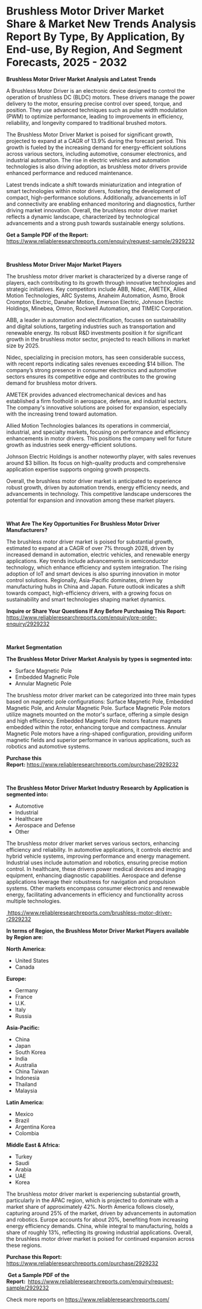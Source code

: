 <p><h1>Brushless Motor Driver Market Share & Market New Trends Analysis Report By Type, By Application, By End-use, By Region, And Segment Forecasts, 2025 - 2032</h1></p><p><strong>Brushless Motor Driver Market Analysis and Latest Trends</strong></p>
<p><p>A Brushless Motor Driver is an electronic device designed to control the operation of brushless DC (BLDC) motors. These drivers manage the power delivery to the motor, ensuring precise control over speed, torque, and position. They use advanced techniques such as pulse width modulation (PWM) to optimize performance, leading to improvements in efficiency, reliability, and longevity compared to traditional brushed motors.</p><p>The Brushless Motor Driver Market is poised for significant growth, projected to expand at a CAGR of 13.9% during the forecast period. This growth is fueled by the increasing demand for energy-efficient solutions across various sectors, including automotive, consumer electronics, and industrial automation. The rise in electric vehicles and automation technologies is also driving adoption, as brushless motor drivers provide enhanced performance and reduced maintenance. </p><p>Latest trends indicate a shift towards miniaturization and integration of smart technologies within motor drivers, fostering the development of compact, high-performance solutions. Additionally, advancements in IoT and connectivity are enabling enhanced monitoring and diagnostics, further driving market innovation. Overall, the brushless motor driver market reflects a dynamic landscape, characterized by technological advancements and a strong push towards sustainable energy solutions.</p></p>
<p><strong>Get a Sample PDF of the Report:&nbsp;</strong> <a href="https://www.reliableresearchreports.com/enquiry/request-sample/2929232?utm_campaign=2960&utm_medium=2&utm_source=Github&utm_content=ia&utm_term=12032025&utm_id=brushless-motor-driver">https://www.reliableresearchreports.com/enquiry/request-sample/2929232</a></p>
<p>&nbsp;</p>
<p><strong>Brushless Motor Driver Major Market Players</strong></p>
<p><p>The brushless motor driver market is characterized by a diverse range of players, each contributing to its growth through innovative technologies and strategic initiatives. Key competitors include ABB, Nidec, AMETEK, Allied Motion Technologies, ARC Systems, Anaheim Automation, Asmo, Brook Crompton Electric, Danaher Motion, Emerson Electric, Johnson Electric Holdings, Minebea, Omron, Rockwell Automation, and TIMEIC Corporation.</p><p>ABB, a leader in automation and electrification, focuses on sustainability and digital solutions, targeting industries such as transportation and renewable energy. Its robust R&D investments position it for significant growth in the brushless motor sector, projected to reach billions in market size by 2025.</p><p>Nidec, specializing in precision motors, has seen considerable success, with recent reports indicating sales revenues exceeding $14 billion. The company’s strong presence in consumer electronics and automotive sectors ensures its competitive edge and contributes to the growing demand for brushless motor drivers.</p><p>AMETEK provides advanced electromechanical devices and has established a firm foothold in aerospace, defense, and industrial sectors. The company's innovative solutions are poised for expansion, especially with the increasing trend toward automation.</p><p>Allied Motion Technologies balances its operations in commercial, industrial, and specialty markets, focusing on performance and efficiency enhancements in motor drivers. This positions the company well for future growth as industries seek energy-efficient solutions.</p><p>Johnson Electric Holdings is another noteworthy player, with sales revenues around $3 billion. Its focus on high-quality products and comprehensive application expertise supports ongoing growth prospects.</p><p>Overall, the brushless motor driver market is anticipated to experience robust growth, driven by automation trends, energy efficiency needs, and advancements in technology. This competitive landscape underscores the potential for expansion and innovation among these market players.</p></p>
<p>&nbsp;</p>
<p><strong>What Are The Key Opportunities For Brushless Motor Driver Manufacturers?</strong></p>
<p><p>The brushless motor driver market is poised for substantial growth, estimated to expand at a CAGR of over 7% through 2028, driven by increased demand in automation, electric vehicles, and renewable energy applications. Key trends include advancements in semiconductor technology, which enhance efficiency and system integration. The rising adoption of IoT and smart devices is also spurring innovation in motor control solutions. Regionally, Asia-Pacific dominates, driven by manufacturing hubs in China and Japan. Future outlook indicates a shift towards compact, high-efficiency drivers, with a growing focus on sustainability and smart technologies shaping market dynamics.</p></p>
<p><strong>Inquire or Share Your Questions If Any Before Purchasing This Report:</strong> <a href="https://www.reliableresearchreports.com/enquiry/pre-order-enquiry/2929232?utm_campaign=2960&utm_medium=2&utm_source=Github&utm_content=ia&utm_term=12032025&utm_id=brushless-motor-driver">https://www.reliableresearchreports.com/enquiry/pre-order-enquiry/2929232</a></p>
<p>&nbsp;</p>
<p><strong>Market Segmentation</strong></p>
<p><strong>The Brushless Motor Driver Market Analysis by types is segmented into:</strong></p>
<p><ul><li>Surface Magnetic Pole</li><li>Embedded Magnetic Pole</li><li>Annular Magnetic Pole</li></ul></p>
<p><p>The brushless motor driver market can be categorized into three main types based on magnetic pole configurations: Surface Magnetic Pole, Embedded Magnetic Pole, and Annular Magnetic Pole. Surface Magnetic Pole motors utilize magnets mounted on the motor's surface, offering a simple design and high efficiency. Embedded Magnetic Pole motors feature magnets embedded within the rotor, enhancing torque and compactness. Annular Magnetic Pole motors have a ring-shaped configuration, providing uniform magnetic fields and superior performance in various applications, such as robotics and automotive systems.</p></p>
<p><strong>Purchase this Report:&nbsp;</strong><a href="https://www.reliableresearchreports.com/purchase/2929232?utm_campaign=2960&utm_medium=2&utm_source=Github&utm_content=ia&utm_term=12032025&utm_id=brushless-motor-driver">https://www.reliableresearchreports.com/purchase/2929232</a></p>
<p>&nbsp;</p>
<p><strong>The Brushless Motor Driver Market Industry Research by Application is segmented into:</strong></p>
<p><ul><li>Automotive</li><li>Industrial</li><li>Healthcare</li><li>Aerospace and Defense</li><li>Other</li></ul></p>
<p><p>The brushless motor driver market serves various sectors, enhancing efficiency and reliability. In automotive applications, it controls electric and hybrid vehicle systems, improving performance and energy management. Industrial uses include automation and robotics, ensuring precise motion control. In healthcare, these drivers power medical devices and imaging equipment, enhancing diagnostic capabilities. Aerospace and defense applications leverage their robustness for navigation and propulsion systems. Other markets encompass consumer electronics and renewable energy, facilitating advancements in efficiency and functionality across multiple technologies.</p></p>
<p><a href="https://www.reliableresearchreports.com/brushless-motor-driver-r2929232?utm_campaign=2960&utm_medium=2&utm_source=Github&utm_content=ia&utm_term=12032025&utm_id=brushless-motor-driver">&nbsp;https://www.reliableresearchreports.com/brushless-motor-driver-r2929232</a></p>
<p><strong>In terms of Region, the Brushless Motor Driver Market Players available by Region are:</strong></p>
<p>
    <p> <strong> North America: </strong>
        <ul>
            <li>United States</li>
            <li>Canada</li>
        </ul>
        </p> 
    <p> <strong> Europe: </strong>
        <ul>
            <li>Germany</li>
            <li>France</li>
            <li>U.K.</li>
            <li>Italy</li>
            <li>Russia</li>
        </ul>
        </p> 
    <p> <strong> Asia-Pacific: </strong>
        <ul>
            <li>China</li>
            <li>Japan</li>
            <li>South Korea</li>
            <li>India</li>
            <li>Australia</li>
            <li>China Taiwan</li>
            <li>Indonesia</li>
            <li>Thailand</li>
            <li>Malaysia</li>
        </ul>
        </p> 
    <p> <strong> Latin America: </strong>
        <ul>
            <li>Mexico</li>
            <li>Brazil</li>
            <li>Argentina Korea</li>
            <li>Colombia</li>
        </ul>
        </p> 
    <p> <strong> Middle East & Africa: </strong>
        <ul>
            <li>Turkey</li>
            <li>Saudi</li>
            <li>Arabia</li>
            <li>UAE</li>
            <li>Korea</li>
        </ul>
    </p>
    </p>
<p><p>The brushless motor driver market is experiencing substantial growth, particularly in the APAC region, which is projected to dominate with a market share of approximately 42%. North America follows closely, capturing around 25% of the market, driven by advancements in automation and robotics. Europe accounts for about 20%, benefiting from increasing energy efficiency demands. China, while integral to manufacturing, holds a share of roughly 13%, reflecting its growing industrial applications. Overall, the brushless motor driver market is poised for continued expansion across these regions.</p></p>
<p><strong>Purchase this Report: </strong><a href="https://www.reliableresearchreports.com/purchase/2929232?utm_campaign=2960&utm_medium=2&utm_source=Github&utm_content=ia&utm_term=12032025&utm_id=brushless-motor-driver">https://www.reliableresearchreports.com/purchase/2929232</a></p>
<p>&nbsp;<strong>Get a Sample PDF of the Report:&nbsp;&nbsp;</strong><a href="https://www.reliableresearchreports.com/enquiry/request-sample/2929232?utm_campaign=2960&utm_medium=2&utm_source=Github&utm_content=ia&utm_term=12032025&utm_id=brushless-motor-driver">https://www.reliableresearchreports.com/enquiry/request-sample/2929232</a></p>
<p><strong></strong></p>
<p>Check more reports on <a href="https://www.reliableresearchreports.com/?utm_campaign=2960&utm_medium=2&utm_source=Github&utm_content=ia&utm_term=12032025&utm_id=brushless-motor-driver">https://www.reliableresearchreports.com/</a></p>